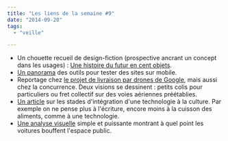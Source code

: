 ```yaml
---
title: "Les liens de la semaine #9"
date: "2014-09-20"
tags:
  - "veille"

---
```


- Un chouette recueil de design-fiction (prospective ancrant un concept dans les usages) : [Une histoire du futur en cent objets](http://ahistoryofthefuture.org/).
- [Un panorama](http://www.smashingmagazine.com/2014/09/03/testing-mobile-emulators-simulators-remote-debugging/) des outils pour tester des sites sur mobile.
- Reportage chez [le projet de livraison par drones de Google](http://www.theatlantic.com/technology/archive/2014/08/inside-googles-secret-drone-delivery-program/379306/), mais aussi chez la concurrence. Deux visions se dessinent : petits colis pour particuliers ou fret collectif sur des voies aériennes préétablies.
- [Un article](http://www.internetactu.net/2014/09/11/comment-la-technologie-devient-nature/) sur les stades d'intégration d'une technologie à la culture. Par exemple on ne pense plus à l'écriture, encore moins à la cuisson des aliments, comme à une technologie.
- [Une analyse visuelle](http://www.copenhagenize.com/2014/09/the-arrogance-of-space-paris-calgary.html) simple et puissante montrant à quel point les voitures bouffent l'espace public.
